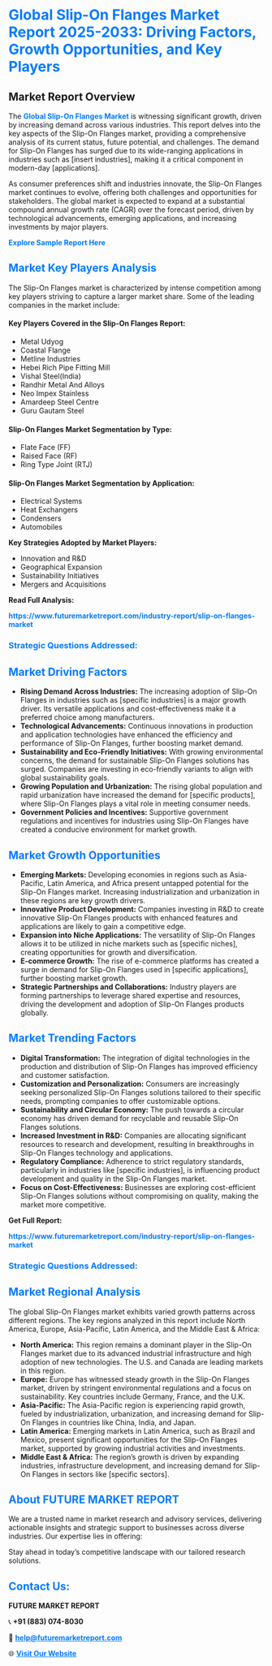 <h1 style="color: #007BFF;">Global Slip-On Flanges Market Report 2025-2033: Driving Factors, Growth Opportunities, and Key Players</h1>

<section id="overview">
<h2>Market Report Overview</h2>
<p>The <a href="https://www.futuremarketreport.com/industry-report/slip-on-flanges-market" style="color: #007BFF; text-decoration: none;"><strong>Global Slip-On Flanges Market</strong></a> is witnessing significant growth, driven by increasing demand across various industries. This report delves into the key aspects of the Slip-On Flanges market, providing a comprehensive analysis of its current status, future potential, and challenges. The demand for Slip-On Flanges has surged due to its wide-ranging applications in industries such as [insert industries], making it a critical component in modern-day [applications].</p>
<p>As consumer preferences shift and industries innovate, the Slip-On Flanges market continues to evolve, offering both challenges and opportunities for stakeholders. The global market is expected to expand at a substantial compound annual growth rate (CAGR) over the forecast period, driven by technological advancements, emerging applications, and increasing investments by major players.</p>
</section>

<section id="overview">
<p><a href="https://www.futuremarketreport.com/request-sample/reportId=52371" style="color: #007BFF; text-decoration: none;"><strong>Explore Sample Report Here</strong></a></p>
</section>

<section id="key-players">
<h2 style="color: #007BFF;">Market Key Players Analysis</h2>
<p>The Slip-On Flanges market is characterized by intense competition among key players striving to capture a larger market share. Some of the leading companies in the market include:</p>
<h4>Key Players Covered in the Slip-On Flanges Report:</h4>
<ul><li>Metal Udyog</li><li>Coastal Flange</li><li>Metline Industries</li><li>Hebei Rich Pipe Fitting Mill</li><li>Vishal Steel(India)</li><li>Randhir Metal And Alloys</li><li>Neo Impex Stainless</li><li>Amardeep Steel Centre</li><li>Guru Gautam Steel</li></ul>
<h4>Slip-On Flanges Market Segmentation by Type:</h4>
<ul><li>Flate Face (FF)</li><li>Raised Face (RF)</li><li>Ring Type Joint (RTJ)</li></ul>

<h4>Slip-On Flanges Market Segmentation by Application:</h4>
<ul><li>Electrical Systems</li><li>Heat Exchangers</li><li>Condensers</li><li>Automobiles</li></ul>
<p><strong>Key Strategies Adopted by Market Players:</strong></p>
<ul>
<li>Innovation and R&D</li>
<li>Geographical Expansion</li>
<li>Sustainability Initiatives</li>
<li>Mergers and Acquisitions</li>
</ul>
</section>

<section>
<p><strong>Read Full Analysis: </strong></p><a href="https://www.futuremarketreport.com/industry-report/slip-on-flanges-market" style="color: #007BFF; text-decoration: none;"><strong>https://www.futuremarketreport.com/industry-report/slip-on-flanges-market</strong></a>
<h3 style="color: #007BFF;">Strategic Questions Addressed:</h3>
</section>

<section id="driving-factors">
<h2 style="color: #007BFF;">Market Driving Factors</h2>
<ul>
<li><strong>Rising Demand Across Industries:</strong> The increasing adoption of Slip-On Flanges in industries such as [specific industries] is a major growth driver. Its versatile applications and cost-effectiveness make it a preferred choice among manufacturers.</li>
<li><strong>Technological Advancements:</strong> Continuous innovations in production and application technologies have enhanced the efficiency and performance of Slip-On Flanges, further boosting market demand.</li>
<li><strong>Sustainability and Eco-Friendly Initiatives:</strong> With growing environmental concerns, the demand for sustainable Slip-On Flanges solutions has surged. Companies are investing in eco-friendly variants to align with global sustainability goals.</li>
<li><strong>Growing Population and Urbanization:</strong> The rising global population and rapid urbanization have increased the demand for [specific products], where Slip-On Flanges plays a vital role in meeting consumer needs.</li>
<li><strong>Government Policies and Incentives:</strong> Supportive government regulations and incentives for industries using Slip-On Flanges have created a conducive environment for market growth.</li>
</ul>
</section>

<section id="growth-opportunities">
<h2 style="color: #007BFF;">Market Growth Opportunities</h2>
<ul>
<li><strong>Emerging Markets:</strong> Developing economies in regions such as Asia-Pacific, Latin America, and Africa present untapped potential for the Slip-On Flanges market. Increasing industrialization and urbanization in these regions are key growth drivers.</li>
<li><strong>Innovative Product Development:</strong> Companies investing in R&D to create innovative Slip-On Flanges products with enhanced features and applications are likely to gain a competitive edge.</li>
<li><strong>Expansion into Niche Applications:</strong> The versatility of Slip-On Flanges allows it to be utilized in niche markets such as [specific niches], creating opportunities for growth and diversification.</li>
<li><strong>E-commerce Growth:</strong> The rise of e-commerce platforms has created a surge in demand for Slip-On Flanges used in [specific applications], further boosting market growth.</li>
<li><strong>Strategic Partnerships and Collaborations:</strong> Industry players are forming partnerships to leverage shared expertise and resources, driving the development and adoption of Slip-On Flanges products globally.</li>
</ul>
</section>

<section id="trending-factors">
<h2 style="color: #007BFF;">Market Trending Factors</h2>
<ul>
<li><strong>Digital Transformation:</strong> The integration of digital technologies in the production and distribution of Slip-On Flanges has improved efficiency and customer satisfaction.</li>
<li><strong>Customization and Personalization:</strong> Consumers are increasingly seeking personalized Slip-On Flanges solutions tailored to their specific needs, prompting companies to offer customizable options.</li>
<li><strong>Sustainability and Circular Economy:</strong> The push towards a circular economy has driven demand for recyclable and reusable Slip-On Flanges solutions.</li>
<li><strong>Increased Investment in R&D:</strong> Companies are allocating significant resources to research and development, resulting in breakthroughs in Slip-On Flanges technology and applications.</li>
<li><strong>Regulatory Compliance:</strong> Adherence to strict regulatory standards, particularly in industries like [specific industries], is influencing product development and quality in the Slip-On Flanges market.</li>
<li><strong>Focus on Cost-Effectiveness:</strong> Businesses are exploring cost-efficient Slip-On Flanges solutions without compromising on quality, making the market more competitive.</li>
</ul>
</section>

<section>
<p><strong>Get Full Report: </strong></p><a href="https://www.futuremarketreport.com/industry-report/slip-on-flanges-market" style="color: #007BFF; text-decoration: none;"><strong>https://www.futuremarketreport.com/industry-report/slip-on-flanges-market</strong></a>
<h3 style="color: #007BFF;">Strategic Questions Addressed:</h3>
</section>


<section id="regional-analysis">
<h2 style="color: #007BFF;">Market Regional Analysis</h2>
<p>The global Slip-On Flanges market exhibits varied growth patterns across different regions. The key regions analyzed in this report include North America, Europe, Asia-Pacific, Latin America, and the Middle East & Africa:</p>
<ul>
<li><strong>North America:</strong> This region remains a dominant player in the Slip-On Flanges market due to its advanced industrial infrastructure and high adoption of new technologies. The U.S. and Canada are leading markets in this region.</li>
<li><strong>Europe:</strong> Europe has witnessed steady growth in the Slip-On Flanges market, driven by stringent environmental regulations and a focus on sustainability. Key countries include Germany, France, and the U.K.</li>
<li><strong>Asia-Pacific:</strong> The Asia-Pacific region is experiencing rapid growth, fueled by industrialization, urbanization, and increasing demand for Slip-On Flanges in countries like China, India, and Japan.</li>
<li><strong>Latin America:</strong> Emerging markets in Latin America, such as Brazil and Mexico, present significant opportunities for the Slip-On Flanges market, supported by growing industrial activities and investments.</li>
<li><strong>Middle East & Africa:</strong> The region’s growth is driven by expanding industries, infrastructure development, and increasing demand for Slip-On Flanges in sectors like [specific sectors].</li>
</ul>
</section>

<footer>
<h2 style="color: #007BFF;">About FUTURE MARKET REPORT</h2>
<p>We are a trusted name in market research and advisory services, delivering actionable insights and strategic support to businesses across diverse industries. Our expertise lies in offering:</p>

<p>Stay ahead in today’s competitive landscape with our tailored research solutions.</p>

<h2 style="color: #007BFF;">Contact Us:</h2>
<p><strong>FUTURE MARKET REPORT</strong></p>
<p>📞 <strong>+91 (883) 074-8030</strong></p>
<p>📧 <strong><a href="mailto:help@futuremarketreport.com" style="color: #007BFF;">help@futuremarketreport.com</a></strong></p>
<p>🌐 <strong><a href="https://www.futuremarketreport.com/" style="color: #007BFF;">Visit Our Website</a></strong></p>
</footer>